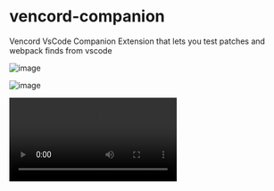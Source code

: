 # vencord-companion

Vencord VsCode Companion Extension that lets you test patches and webpack finds from vscode

![image](https://user-images.githubusercontent.com/45497981/224365555-60e968a1-d2d0-4aee-b29b-e5714273682c.png)

![image](https://user-images.githubusercontent.com/45497981/224377149-b1569eac-9411-4f55-849a-950ba5b06f37.png)

![Video Demonstration](https://cdn.discordapp.com/attachments/1015060231060983891/1083891200135802940/2023-03-11_00-15-25.mp4)
